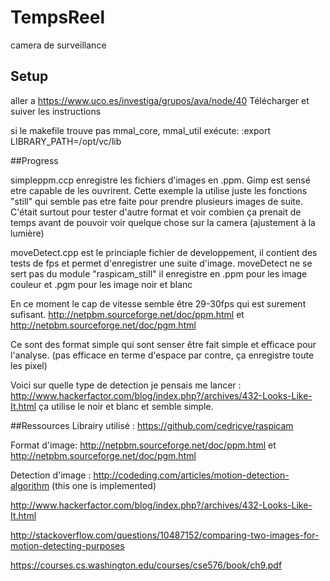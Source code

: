 # TempsReel
camera de surveillance

## Setup
aller a https://www.uco.es/investiga/grupos/ava/node/40
Télécharger et suiver les instructions

si le makefile trouve pas mmal_core, mmal_util  exécute:  :export LIBRARY_PATH=/opt/vc/lib

##Progress

simpleppm.ccp enregistre les fichiers d'images en .ppm. Gimp est sensé etre capable de les ouvrirent.
Cette exemple la utilise juste les fonctions "still" qui semble pas etre faite pour prendre plusieurs images de suite.
C'était surtout pour tester d'autre format et voir combien ça prenait de temps avant de pouvoir voir quelque chose sur la camera (ajustement à la lumière)

moveDetect.cpp est le princiaple fichier de developpement, il contient des tests de fps et permet d'enregistrer une suite d'image.
moveDetect ne se sert pas du module "raspicam_still" il enregistre en .ppm pour les image couleur et .pgm pour les image noir et blanc

En ce moment le cap de vitesse semble être 29-30fps qui est surement sufisant.
http://netpbm.sourceforge.net/doc/ppm.html
et
http://netpbm.sourceforge.net/doc/pgm.html

Ce sont des format simple qui sont senser être fait simple et efficace pour l'analyse. (pas efficace en terme d'espace par contre, ça enregistre toute les pixel)

Voici sur quelle type de detection je pensais me lancer : http://www.hackerfactor.com/blog/index.php?/archives/432-Looks-Like-It.html
ça utilise le noir et blanc et semble simple.

##Ressources
Librairy utilisé : https://github.com/cedricve/raspicam

Format d'image: http://netpbm.sourceforge.net/doc/ppm.html et http://netpbm.sourceforge.net/doc/pgm.html

Detection d'image :
http://codeding.com/articles/motion-detection-algorithm (this one is implemented)

http://www.hackerfactor.com/blog/index.php?/archives/432-Looks-Like-It.html

http://stackoverflow.com/questions/10487152/comparing-two-images-for-motion-detecting-purposes

https://courses.cs.washington.edu/courses/cse576/book/ch9.pdf
